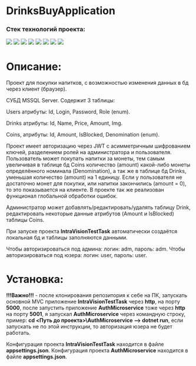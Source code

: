 # DrinksBuyApplication
### Стек технологий проекта:
<img src="https://img.shields.io/badge/ASP.NET WEB API-black?style=for-the-badge&logo=.NET&logoColor=512BD4"/> <img src="https://img.shields.io/badge/ASP.NET MVC-black?style=for-the-badge&logo=.NET&logoColor=512BD4"/> <img src="https://img.shields.io/badge/JavaScript-black?style=for-the-badge&logo=javascript&logoColor=F7DF1E"/> <img src="https://img.shields.io/badge/ORM EntityFramework-black?style=for-the-badge&logo=.NET&logoColor=512BD4"/> <img src="https://img.shields.io/badge/MSSQL Server-black?style=for-the-badge&logo=microsoftsqlserver&logoColor=CC2927"/> <img src="https://img.shields.io/badge/AJAX-black?style=for-the-badge&logo=javascript&logoColor=3A76F0"/> <img src="https://img.shields.io/badge/JsonWebToken-black?style=for-the-badge&logo=jsonwebtokens&logoColor=white"/> <img src="https://img.shields.io/badge/JQuery-black?style=for-the-badge&logo=jquery&logoColor=0769AD"/>

# Описание:

Проект для покупки напитков, с возможностью изменения данных в бд через клиент (браузер).

СУБД MSSQL Server. Содержит 3 таблицы: 

Users атрибуты: Id, Login, Password, Role (enum).

Drinks атрибуты: Id, Name, Price, Amount, Img.

Coins, атрибуты: Id, Amount, IsBlocked, Denomination (enum).



Проект имеет авторизацию через JWT с асимметричным шифрованием ключей, разделением ролей на администратора и пользователя.
Пользователь может покупать напитки за монеты, тем самым увеличивая в таблице бд Coins количество (amount) какой-либо монеты определённого номинала (Denomination), а так же в таблице бд Drinks, уменьшая количество (amount) на 1 единицу.
Если у пользователя не достаточно монет для покупки, или напитки закончились (amount = 0), то это показывается на клиенте.
В проекте так же реализован функционал глобальной обработки ошибок.

Администратор может добавлять/редактировать/удалять таблицу Drink, редактировать некоторые данные атрибутов (Amount и IsBlocked) таблицы Coins.

При запуске проекта **IntraVisionTestTask** автоматически создаётся локальная бд и таблицы заполняются данными.

Чтобы авторизироваться под админа: логин: adm, пароль: adm.
Чтобы авторизироваться под юзера: логин: user, пароль: user.

# Установка:
**!!!Важно!!!** - после клонирования репозитория к себе на ПК, запускать основной MVC приложение **IntraVisionTestTask** через **http**, на порту **5000**, после запустить приложение **AuthMicroservice** тоже через **http** на порту **5001**,
я запускал **AuthMicroservice** через командную строку, пример: **cd <Путь до проекта>\\AuthMicroservice --> dotnet run**, если запускать не по этой инструкции, то авторизация юзера не будет работать.

Конфигурация проекта **IntraVisionTestTask** находится в файле **appsettings.json**.
Конфигурация проекта **AuthMicroservice** находится в файле **appsettings.json**.
